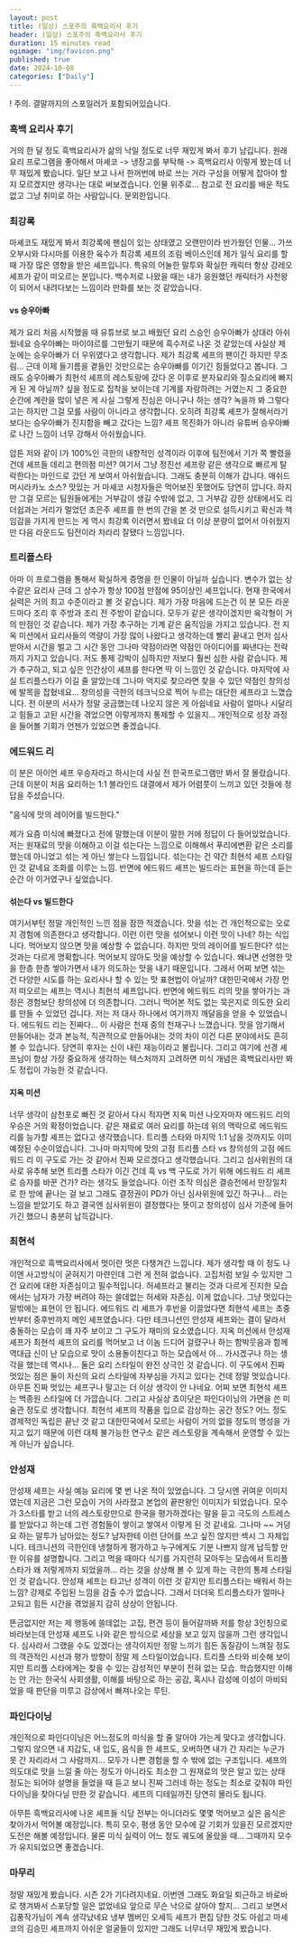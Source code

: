 ```yaml
---
layout: post
title: (일상) 스포주의 흑백요리사 후기
header: (일상) 스포주의 흑백요리사 후기
duration: 15 minutes read
ogimage: "img/favicon.png"
published: true
date: 2024-10-08
categories: ["Daily"]
---
```


! 주의. 결말까지의 스포일러가 포함되어있습니다.

### 흑백 요리사 후기

거의 한 달 정도 흑백요리사가 삶의 낙일 정도로 너무 재밌게 봐서 후기 남깁니다. 
원래 요리 프로그램을 좋아해서 마셰코 -> 냉장고를 부탁해 -> 흑백요리사 이렇게 봤는데 너무 재밌게 봤습니다.
일단 보고 나서 한꺼번에 바로 쓰는 거라 구성을 어떻게 잡아야 할지 모르겠지만 생각나는 대로 써보겠습니다.
인물 위주로… 참고로 전 요리를 배운 적도 없고 그냥 취미로 하는 사람입니다.
문외한입니다.

### 최강록
마셰코도 재밌게 봐서 최강록에 팬심이 있는 상태였고 오랜만이라 반가웠던 인물...
가쓰오부시와 다시마를 이용한 육수가 최강록 셰프의 조림 베이스인데 제가 일식 요리를 할 때 가장 많은 영향을 받은 셰프입니다.
특유의 어눌한 말투와 확실한 캐릭터 항상 강레오 셰프가 같이 떠오르는 분입니다.
백수저로 나왔을 때는 내가 응원했던 캐릭터가 사천왕이 되어서 내려다보는 느낌이라 만화를 보는 것 같았습니다.

#### vs 승우아빠
제가 요리 처음 시작했을 때 유튜브로 보고 배웠던 요리 스승인 승우아빠가 상대라 아쉬웠네요 승우아빠는 마이야르를 그만뒀기 때문에
흑수저로 나온 것 같았는데 사실상 제 눈에는 승우아빠가 더 우위였다고 생각합니다.
제가 최강록 셰프의 팬이긴 하지만 무조림... 근데 이제 들기름을 곁들인 것만으로는 승우아빠를 이기긴 힘들었다고 봅니다.
그래도 승우아빠가 최현석 셰프의 레스토랑에 갔다 온 이후로 분자요리와 질소요리에 빠지게 된 게 아닐까?
싶을 정도로 집착을 보이는데 기계를 자랑하려는 거였는지 그 중요한 순간에 계란을 많이 넣은 게 사실 그렇게 진심은 아니구나 하는 생각?
녹을까 봐 그렇다고는 하지만 그걸 모를 사람이 아니라고 생각합니다. 오히려 최강록 셰프가 잘해서라기보다는 승우아빠가 진지함을 빼고 갔다는 느낌?
셰프 목진화가 아니라 유튜버 승우아빠로 나간 느낌이 너무 강해서 아쉬웠습니다.

암튼 저와 같이 I가 100%인 극한의 내향적인 성격이라 이후에 팀전에서 기가 쪽 빨렸을 건데 셰프들 데리고 편의점 미션? 여기서 그냥 정진선 셰프랑 같은 생각으로
빠르게 탈락한다는 마인드로 갔던 게 보여서 아쉬웠습니다. 그래도 충분히 이해가 갑니다.
매쉬드 머시라카노 소스? 맛있는 거 마셰코 시청자들은 먹어보진 못했어도 당연히 압니다.
하지만 그걸 모르는 팀원들에게는 거부감이 생길 수밖에 없고, 그 거부감 강한 상태에서도
리더쉽과는 거리가 멀었던 조은주 셰프를 한 번의 간을 본 것 만으로 설득시키고 확신과 책임감을 가지게 만드는 게 역시 최강록 이러면서 봤네요
더 이상 분량이 없어서 아쉬웠지만 다음 라운드도 팀전이라 차라리 잘됐다 느낌입니다.

### 트리플스타
아마 이 프로그램을 통해서 확실하게 증명을 한 인물이 아닐까 싶습니다. 변수가 없는 상수같은 요리사
근데 그 상수가 항상 100점 만점에 95이상인 셰프입니다. 현재 한국에서 실력은 거의 최고 수준이라고 볼 것 같습니다.
제가 가장 마음에 드는건 이 분 모든 라운드마다 조리 후 주방과 조리 전 주방이 같습니다.
모두가 같은 생각이겠지만 육각형이 거의 만점인 것 같습니다. 제가 가장 추구하는 기계 같은 움직임을 가지고 있습니다.
전 지옥 미션에서 요리사들의 역량이 가장 많이 나왔다고 생각하는데 빨리 끝내고 먼저 심사받아서 시간을 벌고 그 시간 동안
그나마 약점이라면 약점인 아이디어를 짜낸다는 전략까지 가지고 있습니다. 저도 통제 강박이 심하지만 저보다 훨씬 심한 사람 같습니다.
제가 추구하고, 되고 싶은 인간상이 셰프를 한다면 딱 이 느낌인 것 같습니다. 마지막에 사실 트리플스타가 이길 줄 알았는데
그나마 억지로 찾으라면 찾을 수 있던 약점인 창의성에 발목을 잡혔네요... 창의성을 극한의 테크닉으로 찍어 누르는 대단한 셰프라고 느꼈습니다.
전 이분의 서사가 정말 궁금했는데 나오지 않은 게 아쉽네요 사람이 얼마나 시달리고 힘들고 고된 시간을 겪었으면 이렇게까지 통제할 수 있을지...
개인적으로 성장 과정을 들어볼 기회가 언젠가 있었으면 좋겠습니다.

### 에드워드 리
이 분은 아이언 셰프 우승자라고 하시는데 사실 전 한국프로그램만 봐서 잘 몰랐습니다.
근데 이분이 처음 요리하는 1:1 블라인드 대결에서 제가 어렴풋이 느끼고 있던 것들에 정답을 주셨습니다.

"음식에 맛의 레이어를 빌드한다."

제가 요즘 미식에 빠졌다고 전에 말했는데 이분이 말한 거에 정답이 다 들어있었습니다.
저는 원재료의 맛을 이해하고 이걸 섞는다는 느낌으로 이해해서 푸리에변환 같은 소리를 했는데 아니었고
섞는 게 아닌 쌓는다 느낌입니다. 섞는다는 건 약간 최현석 셰프 스타일인 것 같네요 조화를 이루는 느낌.
반면에 에드워드 셰프는 빌드라는 표현을 하는데 듣는 순간 아 이거였구나 싶었습니다.

#### 섞는다 vs 빌드한다
여기서부턴 정말 개인적인 느낀 점을 잠깐 적겠습니다.
맛을 섞는 건 개인적으로는 오로지 경험에 의존한다고 생각합니다. 이런 이런 맛을 섞어보니 이런 맛이 나네?
하는 식입니다. 먹어보지 않으면 맛을 예상할 수 없습니다.
하지만 맛의 레이어를 빌드한다? 섞는 것과는 다르게 명확합니다. 먹어보지 않아도 맛을 예상할 수 있습니다.
왜냐면 선명한 맛을 한층 한층 쌓아가면서 내가 의도하는 맛을 내기 때문입니다.
그래서 어찌 보면 섞는 건 다양한 시도를 하는 요리사나 할 수 있는 맛 표현법이 아닐까?
대한민국에서 가장 먼저 떠오르는 셰프는 역시나 최현석 셰프입니다.
반면에 에드워드 리의 맛을 쌓아가는 과정은 경험보단 창의성에 더 의존합니다.
그러니 먹어본 적도 없는 묵은지로 의도한 요리를 만들 수 있었던 겁니다. 저는 저 대사 하나에서 여기까지 깨달음을 얻을 수 있었습니다.
에드워드 리는 진짜다... 이 사람은 천재 중의 천재구나 느꼈습니다.
맛을 암기해서 만들어내는 것과 본능적, 직관적으로 만들어내는 것의 차이
이건 다른 분야에서도 흔히 볼 수 있습니다. 당연히 후자는 신이 내린 재능이라고 불립니다.
그리고 여기에 선경 셰프님이 항상 가장 중요하게 생각하는 텍스처까지 고려하면 미식 개념은 흑백요리사만 봐도 정립이 가능한 것 같습니다.

#### 지옥 미션
너무 생각이 삼천포로 빠진 것 같아서 다시 적자면 지옥 미션 나오자마자 에드워드 리의 우승은 거의 확정이었습니다.
같은 재료로 여러 요리를 하는데 위의 맥락으로 에드워드 리를 능가할 셰프는 없다고 생각했습니다.
트리플 스타와 마지막 1:1 남을 것까지도 이미 예정된 수순이었습니다.
그나마 마지막에 맛의 고점 트리플 스타 vs 창의성의 고점 에드워드 리 이 구도로 가는 것 같아서 진짜 모르겠다고 생각했습니다.
그리고 심사위원의 대사로 유추해 보면 트리플 스타가 이긴 건데 흑 vs 백 구도로 가기 위해 에드워드 리 셰프로
승자를 바꾼 건가? 라는 생각도 들었습니다. 이런 조작 의심은 결승전에서 만장일치로 한 방에 끝나는 걸 보고 그래도 결정권이
PD가 아닌 심사위원에 있긴 하구나... 라는 느낌을 받았기도 하고 결국엔 심사위원이 결정했다는 뜻이고 창의성이 심사 기준에 들어가긴 했으니
충분히 납득갑니다.

### 최현석
개인적으로 흑백요리사에서 멋이란 멋은 다챙겨간 느낍니다. 제가 생각할 때 이 정도 나이엔 사고방식이 굳혀지기 마련인데
그런 게 전혀 없습니다. 고집처럼 보일 수 있지만 그건 요리에 대한 자존심이고 필수적입니다.
허셰프라고 불리는 것과 다르게 진지한 모습에서는 남자가 가장 버려야 하는 쓸데없는 허세와 자존심. 이게 없습니다. 그냥 멋있다는 말밖에는 표현이 안 됩니다. 에드워드 리 셰프가 후반을 이끌었다면 최현석 셰프는
초중반부터 중후반까지 메인 셰프였습니다.
다만 테크니션인 안성재 셰프와는 결이 달라서 충돌하는 모습이 꽤 자주 보이고 그 구도가 재미의 요소였습니다.
지옥 미션에서 안성재 셰프가 최현석 셰프의 요리를 먹어보고 너 이놈 드디어 걸렸구나 하는 함박웃음과 함께 역대급 신이 난 모습으로
맛이 소용돌이친다고 하는 모습에서 아... 가시겠구나 하는 생각을 했는데 역시나... 둘은 요리 스타일이 완전 상극인 것 같습니다.
이 구도에서 진짜 멋있는 점은 둘이 자신의 요리 스타일에 자부심을 가지고 있다는 건데 정말 멋있습니다.
아무튼 진짜 멋있는 셰프구나 말고는 더 이상 생각이 안 나네요. 어찌 보면 최현석 셰프는 백종원 스타일에 더 가깝습니다.
그리고 사실상 쵸이닷은 파인다이닝의 가면을 쓴 미술관 정도로 생각합니다. 최현석 셰프의 작품을 입으로 감상하는 공간 정도?
어느 정도 경제적인 독립은 끝난 것 같고 대한민국에서 모르는 사람이 거의 없을 정도의 명성을 가지고 있기 때문에 이런 대체 불가능한 연구소 같은
레스토랑을 계속해서 운영할 수 있는 게 아닌가 싶습니다.

### 안성재
안성재 셰프는 사실 예능 요리에 몇 번 나온 적이 있었습니다. 그 당시엔 귀여운 이미지였는데 지금은 그런 모습이 거의 사라졌고
본업의 끝판왕인 이미지가 되었습니다. 모수가 3스타를 받고 너의 레스토랑만으로 한국을 평가하겠다는 말을 듣고 극도의 스트레스를 받았다고 하는데
그런 경험들이 쌓이고 쌓여서 이렇게 된 것 같네요. 그나마 ~~ 거덩요 하는 말투가 남아있는 정도? 남자한테 이런 단어를 쓰고 싶진 않지만 섹시 그 자체입니다.
테크니션의 극한인데 냉철하게 평가하고 누구에게도 기분 나쁘지 않게 납득할 만한 이유를 설명합니다.
그리고 먹을 때마다 식기를 가지런히 모아두는 모습에서 트리플스타가 왜 저렇게까지 되었을까... 라는 것을 상상해 볼 수 있게 하는
극한의 통제 스타일인 것 같습니다. 안성재 셰프는 타고난 성격이 이런 것 같지만 트리플스타는 배워서 하는 느낌? 강제로 주입된 느낌을 감출 수가 없습니다.
그래서 더더욱 트리플스타가 얼마나 고되고 힘든 시간을 겪었을지 감히 상상이 안됩니다.

뜬금없지만 저는 제 행동에 쓸데없는 고집, 편견 등이 들어갈까봐 저를 항상 3인칭으로 바라보는데 안성재 셰프도 나와 같은 방식으로 세상을 보고 있지 않을까
그런 생각입니다. 심사라서 그랬을 수도 있겠다는 생각이지만 정말 느끼기 힘든 동질감이 느껴질 정도의 객관적인 시선과 평가 방향이 정말 제 스타일이었습니다.
트리플 스타와 비슷해 보이지만 트리플 스타에게는 찾을 수 있는 감성적인 부분이 전혀 없는 모습.
학습했지만 이해는 안 가는 한국식 사회생활, 이해를 바탕으로 하는 공감, 혹시나 감성에 이성이 마비되었을 때 판단을 미루고 감상에서 빠져나오는 루틴.

### 파인다이닝
개인적으로 파인다이닝은 어느정도의 미식을 할 줄 알아야 가는게 맞다고 생각합니다.
그렇지 않으면 내 지갑도, 내 입도, 음식을 한 셰프도, 오버하면 내가 간 자리는 누군가 못 간 자리라서 그 사람까지...
모두가 나쁜 경험을 할 수 밖에 없는 구조입니다.
셰프의 의도대로 맛을 느낄 줄 아는 정도가 아니라도 최소한 그 원재료의 맛은 알고 있는 상태 정도는 되어야 설명을 들었을 때
듣고 보니 진짜 그러네 하는 정도는 최소로 갖춰야 파인다이닝을 찾아다닐 만한 것 같습니다.
셰프의 디테일까진 당연히 몰라도 됩니다.

아무튼 흑백요리사에 나온 셰프들 식당 전부는 아니더라도 몇몇 먹어보고 싶은 음식은 찾아가서 먹어볼 예정입니다.
특히 모수, 평생 동안 모수에 갈 기회가 있을진 모르겠지만 도전은 해볼 예정입니다. 물론 미식 실력이 어느 정도 궤도에 올랐을 때...
그때까지 모수가 유지되었으면 좋겠습니다.

### 마무리
정말 재밌게 봤습니다. 시즌 2가 기다려지네요. 이번엔 그래도 화요일 퇴근하고 바로바로 챙겨봐서 스포당할 일은 없었네요
앞으로 무슨 낙으로 살아야 할지...
그리고 보면서 김풍작가님이 계속 생각났네요 냉부 멤버인 오세득 셰프가 편집 당한 것도 아쉽고
마셰코의 김승민 셰프까지 아쉬운 얼굴들이 있지만 그래도 너무너무 재밌게 봤습니다.